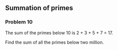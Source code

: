 ﻿## Summation of primes
### Problem 10

The sum of the primes below 10 is 2 + 3 + 5 + 7 = 17.

Find the sum of all the primes below two million.